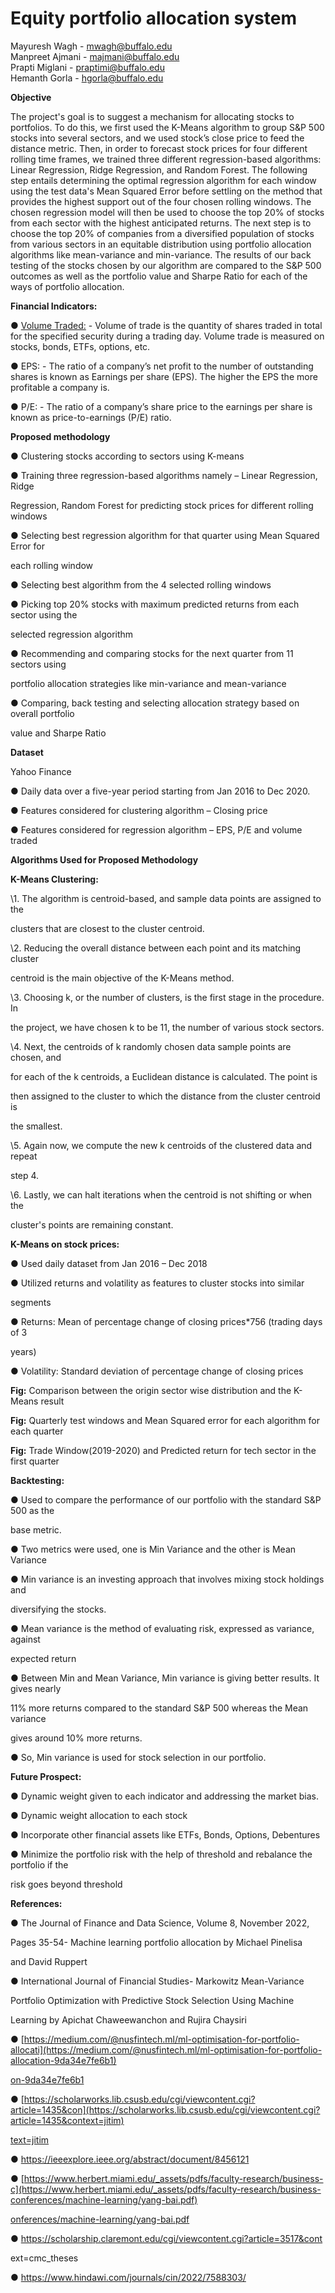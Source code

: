 ﻿
# Equity portfolio allocation system 

Mayuresh Wagh - mwagh@buffalo.edu <br />
Manpreet Ajmani - majmani@buffalo.edu <br />
Prapti Miglani - praptimi@buffalo.edu <br />
Hemanth Gorla - hgorla@buffalo.edu <br />


**Objective** <br />

The project's goal is to suggest a mechanism for allocating stocks to portfolios. To do this, we first used the K-Means algorithm to group S&P 500 stocks into several sectors, and we used stock’s close price to feed the distance metric. Then, in order to forecast stock prices for four different rolling time frames, we trained three different regression-based algorithms: Linear Regression, Ridge Regression, and Random Forest. The following step entails determining the optimal regression algorithm for each window using the test data's Mean Squared Error before settling on the method that provides the highest support out of the four chosen rolling windows. The chosen regression model will then be used to choose the top 20% of stocks from each sector with the highest anticipated returns. The next step is to choose the top 20% of companies from a diversified population of stocks from various sectors in an equitable distribution using portfolio allocation algorithms like mean-variance and min-variance. The results of our back testing of the stocks chosen by our algorithm are compared to the S&P 500 outcomes as well as the portfolio value and Sharpe Ratio for each of the ways of portfolio allocation.

**Financial Indicators:**

● <u>Volume Traded:</u> - Volume of trade is the quantity of shares traded in total for the specified security during a trading day. Volume trade is measured on stocks, bonds, ETFs, options, etc.

● EPS: - The ratio of a company’s net profit to the number of outstanding shares is known as Earnings per share (EPS). The higher the EPS the more profitable a company is.

● P/E: - The ratio of a company’s share price to the earnings per share is known as price-to-earnings (P/E) ratio.

**Proposed methodology**

● Clustering stocks according to sectors using K-means

● Training three regression-based algorithms namely – Linear Regression, Ridge

Regression, Random Forest for predicting stock prices for different rolling windows

● Selecting best regression algorithm for that quarter using Mean Squared Error for

each rolling window

● Selecting best algorithm from the 4 selected rolling windows

● Picking top 20% stocks with maximum predicted returns from each sector using the

selected regression algorithm

● Recommending and comparing stocks for the next quarter from 11 sectors using

portfolio allocation strategies like min-variance and mean-variance

● Comparing, back testing and selecting allocation strategy based on overall portfolio

value and Sharpe Ratio





**Dataset**

Yahoo Finance

● Daily data over a five-year period starting from Jan 2016 to Dec 2020.

● Features considered for clustering algorithm – Closing price

● Features considered for regression algorithm – EPS, P/E and volume traded

**Algorithms Used for Proposed Methodology**

**K-Means Clustering:**

\1. The algorithm is centroid-based, and sample data points are assigned to the

clusters that are closest to the cluster centroid.

\2. Reducing the overall distance between each point and its matching cluster

centroid is the main objective of the K-Means method.

\3. Choosing k, or the number of clusters, is the first stage in the procedure. In

the project, we have chosen k to be 11, the number of various stock sectors.

\4. Next, the centroids of k randomly chosen data sample points are chosen, and

for each of the k centroids, a Euclidean distance is calculated. The point is

then assigned to the cluster to which the distance from the cluster centroid is

the smallest.

\5. Again now, we compute the new k centroids of the clustered data and repeat

step 4.

\6. Lastly, we can halt iterations when the centroid is not shifting or when the

cluster's points are remaining constant.

**K-Means on stock prices:**

● Used daily dataset from Jan 2016 – Dec 2018

● Utilized returns and volatility as features to cluster stocks into similar

segments

● Returns: Mean of percentage change of closing prices\*756 (trading days of 3

years)

● Volatility: Standard deviation of percentage change of closing prices





**Fig:** Comparison between the origin sector wise distribution and the K-Means result

**Fig:** Quarterly test windows and Mean Squared error for each algorithm for each quarter

**Fig:** Trade Window(2019-2020) and Predicted return for tech sector in the first quarter

**Backtesting:**

● Used to compare the performance of our portfolio with the standard S&P 500 as the

base metric.

● Two metrics were used, one is Min Variance and the other is Mean Variance

● Min variance is an investing approach that involves mixing stock holdings and

diversifying the stocks.

● Mean variance is the method of evaluating risk, expressed as variance, against

expected return

● Between Min and Mean Variance, Min variance is giving better results. It gives nearly

11% more returns compared to the standard S&P 500 whereas the Mean variance

gives around 10% more returns.

● So, Min variance is used for stock selection in our portfolio.


**Future Prospect:**

● Dynamic weight given to each indicator and addressing the market bias.

● Dynamic weight allocation to each stock

● Incorporate other financial assets like ETFs, Bonds, Options, Debentures

● Minimize the portfolio risk with the help of threshold and rebalance the portfolio if the

risk goes beyond threshold


**References:**

● The Journal of Finance and Data Science, Volume 8, November 2022,

Pages 35-54- Machine learning portfolio allocation by Michael Pinelisa

and David Ruppert

● International Journal of Financial Studies- Markowitz Mean-Variance

Portfolio Optimization with Predictive Stock Selection Using Machine

Learning by Apichat Chaweewanchon and Rujira Chaysiri

● [https://medium.com/@nusfintech.ml/ml-optimisation-for-portfolio-allocati](https://medium.com/@nusfintech.ml/ml-optimisation-for-portfolio-allocation-9da34e7fe6b1)

[on-9da34e7fe6b1](https://medium.com/@nusfintech.ml/ml-optimisation-for-portfolio-allocation-9da34e7fe6b1)





● [https://scholarworks.lib.csusb.edu/cgi/viewcontent.cgi?article=1435&con](https://scholarworks.lib.csusb.edu/cgi/viewcontent.cgi?article=1435&context=jitim)

[text=jitim](https://scholarworks.lib.csusb.edu/cgi/viewcontent.cgi?article=1435&context=jitim)

● <https://ieeexplore.ieee.org/abstract/document/8456121>

● [https://www.herbert.miami.edu/_assets/pdfs/faculty-research/business-c](https://www.herbert.miami.edu/_assets/pdfs/faculty-research/business-conferences/machine-learning/yang-bai.pdf)

[onferences/machine-learning/yang-bai.pdf](https://www.herbert.miami.edu/_assets/pdfs/faculty-research/business-conferences/machine-learning/yang-bai.pdf)

● https://scholarship.claremont.edu/cgi/viewcontent.cgi?article=3517&cont

ext=cmc\_theses

● https://www.hindawi.com/journals/cin/2022/7588303/

